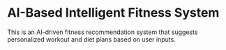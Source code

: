 # AI-Based Intelligent Fitness System

This is an AI-driven fitness recommendation system that suggests personalized workout and diet plans based on user inputs.